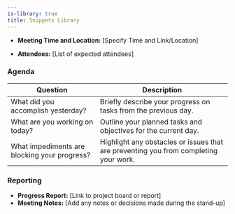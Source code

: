 ```yaml
---
is-library: true
title: Snippets Library
---
```


<snippet id="daily_standup_details">

- **Meeting Time and Location:** [Specify Time and Link/Location]
<include from="snippets-library.md" element-id="daily_standup_attendees"/>

</snippet>

<snippet id="daily_standup_attendees">

- **Attendees:** [List of expected attendees]

</snippet>

<snippet id="daily_standup_agenda">

### Agenda

| Question | Description |
|---|---|
| What did you accomplish yesterday? | Briefly describe your progress on tasks from the previous day. |
| What are you working on today? | Outline your planned tasks and objectives for the current day. |
| What impediments are blocking your progress? | Highlight any obstacles or issues that are preventing you from completing your work. |

</snippet>

<snippet id="daily_standup_reporting">

### Reporting

- **Progress Report:** [Link to project board or report]
- **Meeting Notes:** [Add any notes or decisions made during the stand-up]

</snippet>
